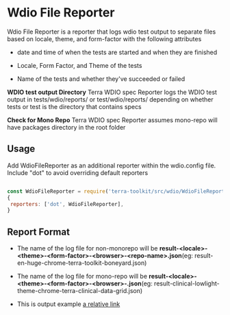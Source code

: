 # Wdio File Reporter

Wdio File Reporter is a reporter that logs wdio test output to separate files based on locale, theme, and form-factor with the following attributes

- date and time of when the tests are started and when they are finished

- Locale, Form Factor, and Theme of the tests 

- Name of the tests and whether they've succeeded or failed

**WDIO test output Directory**
Terra WDIO spec Reporter logs the WDIO test output in tests/wdio/reports/ or test/wdio/reports/ depending on whether tests or test is the directory that contains specs

**Check for Mono Repo**
Terra WDIO spec Reporter assumes mono-repo will have packages directory in the root folder

## Usage

Add WdioFileReporter as an additional reporter within the wdio.config file. Include "dot" to avoid overriding default reporters

```javascript

const WdioFileReporter = require('terra-toolkit/src/wdio/WdioFileReporter');
{
 reporters: ['dot', WdioFileReporter],
}

```
## Report Format
- The name of the log file for non-monorepo will be **result-\<locale>-\<theme>-\<form-factor>-\<browser>-\<repo-name>.json**(eg: result-en-huge-chrome-terra-toolkit-boneyard.json)

- The name of the log file for mono-repo will be **result-\<locale>-\<theme>-\<form-factor>-\<browser>-<Package-name>.json**(eg: result-clinical-lowlight-theme-chrome-terra-clinical-data-grid.json)

- This is output example [a relative link](TerraWDIOSpecReporter-sample-result.json)